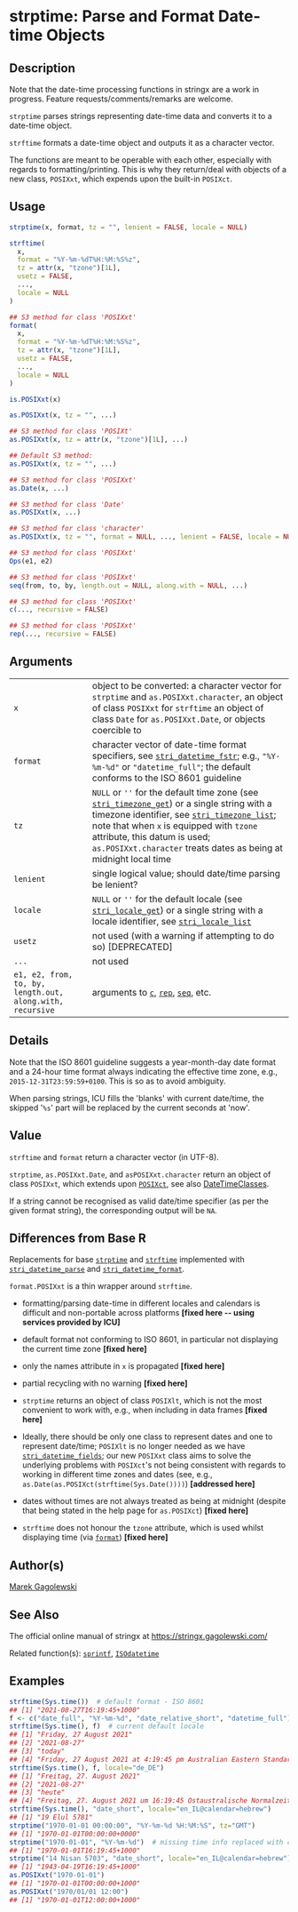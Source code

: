 # strptime: Parse and Format Date-time Objects

## Description

Note that the date-time processing functions in <span class="pkg">stringx</span> are a work in progress. Feature requests/comments/remarks are welcome.

`strptime` parses strings representing date-time data and converts it to a date-time object.

`strftime` formats a date-time object and outputs it as a character vector.

The functions are meant to be operable with each other, especially with regards to formatting/printing. This is why they return/deal with objects of a new class, `POSIXxt`, which expends upon the built-in `POSIXct`.

## Usage

```r
strptime(x, format, tz = "", lenient = FALSE, locale = NULL)

strftime(
  x,
  format = "%Y-%m-%dT%H:%M:%S%z",
  tz = attr(x, "tzone")[1L],
  usetz = FALSE,
  ...,
  locale = NULL
)

## S3 method for class 'POSIXxt'
format(
  x,
  format = "%Y-%m-%dT%H:%M:%S%z",
  tz = attr(x, "tzone")[1L],
  usetz = FALSE,
  ...,
  locale = NULL
)

is.POSIXxt(x)

as.POSIXxt(x, tz = "", ...)

## S3 method for class 'POSIXt'
as.POSIXxt(x, tz = attr(x, "tzone")[1L], ...)

## Default S3 method:
as.POSIXxt(x, tz = "", ...)

## S3 method for class 'POSIXxt'
as.Date(x, ...)

## S3 method for class 'Date'
as.POSIXxt(x, ...)

## S3 method for class 'character'
as.POSIXxt(x, tz = "", format = NULL, ..., lenient = FALSE, locale = NULL)

## S3 method for class 'POSIXxt'
Ops(e1, e2)

## S3 method for class 'POSIXxt'
seq(from, to, by, length.out = NULL, along.with = NULL, ...)

## S3 method for class 'POSIXxt'
c(..., recursive = FALSE)

## S3 method for class 'POSIXxt'
rep(..., recursive = FALSE)
```

## Arguments

|                                                           |                                                                                                                                                                                                                                                                                                                                                                                                                         |
|-----------------------------------------------------------|-------------------------------------------------------------------------------------------------------------------------------------------------------------------------------------------------------------------------------------------------------------------------------------------------------------------------------------------------------------------------------------------------------------------------|
| `x`                                                       | object to be converted: a character vector for `strptime` and `as.POSIXxt.character`, an object of class `POSIXxt` for `strftime` an object of class `Date` for `as.POSIXxt.Date`, or objects coercible to                                                                                                                                                                                                              |
| `format`                                                  | character vector of date-time format specifiers, see [`stri_datetime_fstr`](https://stringi.gagolewski.com/rapi/stri_datetime_fstr.html); e.g., `"%Y-%m-%d"` or `"datetime_full"`; the default conforms to the ISO 8601 guideline                                                                                                                                                                                       |
| `tz`                                                      | `NULL` or `''` for the default time zone (see [`stri_timezone_get`](https://stringi.gagolewski.com/rapi/stri_timezone_set.html)) or a single string with a timezone identifier, see [`stri_timezone_list`](https://stringi.gagolewski.com/rapi/stri_timezone_list.html); note that when `x` is equipped with `tzone` attribute, this datum is used; `as.POSIXxt.character` treats dates as being at midnight local time |
| `lenient`                                                 | single logical value; should date/time parsing be lenient?                                                                                                                                                                                                                                                                                                                                                              |
| `locale`                                                  | `NULL` or `''` for the default locale (see [`stri_locale_get`](https://stringi.gagolewski.com/rapi/stri_locale_set.html)) or a single string with a locale identifier, see [`stri_locale_list`](https://stringi.gagolewski.com/rapi/stri_locale_list.html)                                                                                                                                                              |
| `usetz`                                                   | not used (with a warning if attempting to do so) \[DEPRECATED\]                                                                                                                                                                                                                                                                                                                                                         |
| `...`                                                     | not used                                                                                                                                                                                                                                                                                                                                                                                                                |
| `e1, e2, from, to, by, length.out, along.with, recursive` | arguments to [`c`](https://stat.ethz.ch/R-manual/R-devel/library/base/html/c.html), [`rep`](https://stat.ethz.ch/R-manual/R-devel/library/base/html/rep.html), [`seq`](https://stat.ethz.ch/R-manual/R-devel/library/base/html/seq.html), etc.                                                                                                                                                                          |

## Details

Note that the ISO 8601 guideline suggests a year-month-day date format and a 24-hour time format always indicating the effective time zone, e.g., `2015-12-31T23:59:59+0100`. This is so as to avoid ambiguity.

When parsing strings, <span class="pkg">ICU</span> fills the \'blanks\' with current date/time, the skipped \'`%s`\' part will be replaced by the current seconds at \'now\'.

## Value

`strftime` and `format` return a character vector (in UTF-8).

`strptime`, `as.POSIXxt.Date`, and `asPOSIXxt.character` return an object of class `POSIXxt`, which extends upon [`POSIXct`](https://stat.ethz.ch/R-manual/R-devel/library/base/help/POSIXct.html), see also [DateTimeClasses](https://stat.ethz.ch/R-manual/R-devel/library/base/help/DateTimeClasses.html).

If a string cannot be recognised as valid date/time specifier (as per the given format string), the corresponding output will be `NA`.

## Differences from Base R

Replacements for base [`strptime`](https://stat.ethz.ch/R-manual/R-devel/library/base/help/strptime.html) and [`strftime`](https://stat.ethz.ch/R-manual/R-devel/library/base/help/strftime.html) implemented with [`stri_datetime_parse`](https://stringi.gagolewski.com/rapi/stri_datetime_format.html) and [`stri_datetime_format`](https://stringi.gagolewski.com/rapi/stri_datetime_format.html).

`format.POSIXxt` is a thin wrapper around `strftime`.

-   formatting/parsing date-time in different locales and calendars is difficult and non-portable across platforms **\[fixed here -- using services provided by ICU\]**

-   default format not conforming to ISO 8601, in particular not displaying the current time zone **\[fixed here\]**

-   only the names attribute in `x` is propagated **\[fixed here\]**

-   partial recycling with no warning **\[fixed here\]**

-   `strptime` returns an object of class `POSIXlt`, which is not the most convenient to work with, e.g., when including in data frames **\[fixed here\]**

-   Ideally, there should be only one class to represent dates and one to represent date/time; `POSIXlt` is no longer needed as we have [`stri_datetime_fields`](https://stringi.gagolewski.com/rapi/stri_datetime_fields.html); our new `POSIXxt` class aims to solve the underlying problems with `POSIXct`\'s not being consistent with regards to working in different time zones and dates (see, e.g., `as.Date(as.POSIXct(strftime(Sys.Date())))`) **\[addressed here\]**

-   dates without times are not always treated as being at midnight (despite that being stated in the help page for `as.POSIXct`) **\[fixed here\]**

-   `strftime` does not honour the `tzone` attribute, which is used whilst displaying time (via [`format`](https://stat.ethz.ch/R-manual/R-devel/library/base/help/format.html)) **\[fixed here\]**

## Author(s)

[Marek Gagolewski](https://www.gagolewski.com/)

## See Also

The official online manual of <span class="pkg">stringx</span> at <https://stringx.gagolewski.com/>

Related function(s): [`sprintf`](sprintf.md), [`ISOdatetime`](ISOdatetime.md)

## Examples




```r
strftime(Sys.time())  # default format - ISO 8601
## [1] "2021-08-27T16:19:45+1000"
f <- c("date_full", "%Y-%m-%d", "date_relative_short", "datetime_full")
strftime(Sys.time(), f)  # current default locale
## [1] "Friday, 27 August 2021"                                               
## [2] "2021-08-27"                                                           
## [3] "today"                                                                
## [4] "Friday, 27 August 2021 at 4:19:45 pm Australian Eastern Standard Time"
strftime(Sys.time(), f, locale="de_DE")
## [1] "Freitag, 27. August 2021"                                       
## [2] "2021-08-27"                                                     
## [3] "heute"                                                          
## [4] "Freitag, 27. August 2021 um 16:19:45 Ostaustralische Normalzeit"
strftime(Sys.time(), "date_short", locale="en_IL@calendar=hebrew")
## [1] "19 Elul 5781"
strptime("1970-01-01 00:00:00", "%Y-%m-%d %H:%M:%S", tz="GMT")
## [1] "1970-01-01T00:00:00+0000"
strptime("1970-01-01", "%Y-%m-%d")  # missing time info replaced with current
## [1] "1970-01-01T16:19:45+1000"
strptime("14 Nisan 5703", "date_short", locale="en_IL@calendar=hebrew")
## [1] "1943-04-19T16:19:45+1000"
as.POSIXxt("1970-01-01")
## [1] "1970-01-01T00:00:00+1000"
as.POSIXxt("1970/01/01 12:00")
## [1] "1970-01-01T12:00:00+1000"
```
